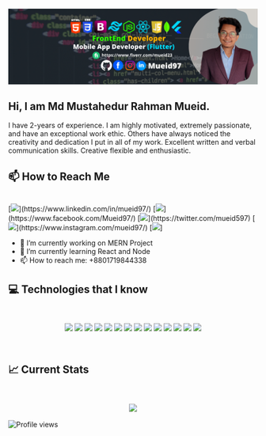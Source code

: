 ![](https://raw.githubusercontent.com/Mueid97/Mueid97/main/mueid.png)
## Hi, I am Md Mustahedur Rahman Mueid.
I have 2-years of experience. I am highly motivated, extremely passionate, and have an exceptional work ethic. Others have always noticed the creativity and dedication I put in all of my work. Excellent written and verbal communication skills. Creative flexible and enthusiastic.

## :mailbox: How to Reach Me

<br />
  [<img height="30" src="https://img.shields.io/badge/LinkedIn-0077B5?style=flat-square&logo=linkedin&logoColor=white">](https://www.linkedin.com/in/mueid97/) [<img height="30" src="https://img.shields.io/badge/Facebook-1877F2?style=flat-square&logo=facebook&logoColor=white">](https://www.facebook.com/Mueid97/) [<img height="30" src="https://img.shields.io/badge/Twitter-1DA1F2?style=flat-square&logo=twitter&logoColor=white">](https://twitter.com/mueid597) [<img height="30" src="https://img.shields.io/badge/Instagram-E4405F?style=flat-square&logo=instagram&logoColor=white">](https://www.instagram.com/mueid97/) [<img height="30" src="https://img.shields.io/badge/dev.to-0A0A0A?style=for-the-badge&logo=dev.to&logoColor=white">]
<br />

- 🔭 I’m currently working on MERN Project 
- 🌱 I’m currently learning React and Node 
- 📫 How to reach me: +8801719844338 


## :computer: Technologies that I know
<br>
<p align="center">
<img src="https://img.shields.io/badge/HTML5-E34F26?style=for-the-badge&logo=html5&logoColor=white" height="25"/> <img src="https://img.shields.io/badge/CSS3-1572B6?style=for-the-badge&logo=css3&logoColor=white" height="25"/> <img src="https://img.shields.io/badge/javascript-F7DF1E.svg?&style=for-the-badge&logo=javascript&logoColor=white" height="25"/> <img src="https://img.shields.io/badge/React-20232A?style=for-the-badge&logo=react&logoColor=61DAFB" height="25"/> <img src="https://img.shields.io/badge/React_Router-CA4245?style=for-the-badge&logo=react-router&logoColor=white" height="25"/> <img src=" 	https://img.shields.io/badge/Sass-CC6699?style=for-the-badge&logo=sass&logoColor=white" height="25"/> <img src="https://img.shields.io/badge/Material--UI-0081CB?style=for-the-badge&logo=material-ui&logoColor=white" height="25"/> <img src="https://img.shields.io/badge/Bootstrap-563D7C?style=for-the-badge&logo=bootstrap&logoColor=white" height="25"/> <img src="https://img.shields.io/badge/Tailwind_CSS-38B2AC?style=for-the-badge&logo=tailwind-css&logoColor=white" height="25"/> <img src="https://img.shields.io/badge/Netlify-00C7B7?style=for-the-badge&logo=netlify&logoColor=white" height="25"/> <img src="https://img.shields.io/badge/Heroku-430098?style=for-the-badge&logo=heroku&logoColor=white" height="25"/> <img src="https://img.shields.io/badge/firebase-FFCA28.svg?&style=for-the-badge&logo=firebase&logoColor=white" height="25"/> <img src="https://img.shields.io/badge/Node.js-43853D?style=for-the-badge&logo=node.js&logoColor=white" height="25"/> <img src=" https://img.shields.io/badge/MongoDB-4EA94B?style=for-the-badge&logo=mongodb&logoColor=white" height="25"/>
</p><br/>

## :chart_with_upwards_trend: Current Stats

<br />
<p align="center">
  <img width="60%" src="https://github-readme-streak-stats.herokuapp.com?user=Mueid97&theme=github-dark-blue&hide_border=true&date_format=j%20M%5B%20Y%5D&ring=DD2727&fire=DD2727&currStreakNum=DD2727&currStreakLabel=DD2727" />
</p>
 

![Profile views](https://gpvc.arturio.dev/Mueid97)  
